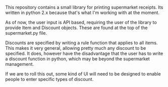 This repository contains a small library for printing supermarket receipts.
Its written in python 2.x because that's what I'm working with at the moment.

As of now, the user input is API based, requiring the user of the library to provide Item and Discount objects.
These are found at the top of the supermarket.py file.

Discounts are specified by writing a rule function that applies to all items.
This makes it very general, allowing pretty much any discount to be specified.
It does, however have the disadvantage that the user has to write a discount function in python,
which may be beyond the supermarket management.

If we are to roll this out, some kind of UI will need to be designed to enable people to enter specific types of discount.